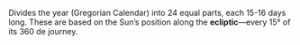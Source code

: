 Divides the year (Gregorian Calendar) into 24 equal parts, each 15-16 days long. These are based on the Sun’s position along the **ecliptic**—every 15° of its 360 de journey.